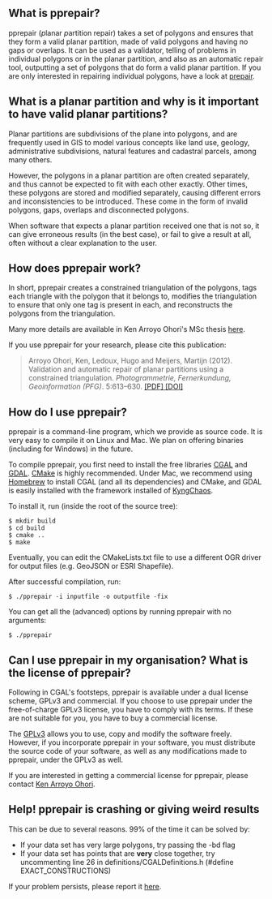 ## What is pprepair?

pprepair (*p*lanar *p*artition repair) takes a set of polygons and ensures that they form a valid planar partition, made of valid polygons and having no gaps or overlaps. It can be used as a validator, telling of problems in individual polygons or in the planar partition, and also as an automatic repair tool, outputting a set of polygons that do form a valid planar partition. If you are only interested in repairing individual polygons, have a look at [prepair](https://github.com/tudelft3d/prepair).

## What is a planar partition and why is it important to have valid planar partitions?

Planar partitions are subdivisions of the plane into polygons, and are frequently used in GIS to model various concepts like land use, geology, administrative subdivisions, natural features and cadastral parcels, among many others.

However, the polygons in a planar partition are often created separately, and thus cannot be expected to fit with each other exactly. Other times, these polygons are stored and modified separately, causing different errors and inconsistencies to be introduced. These come in the form of invalid polygons, gaps, overlaps and disconnected polygons.

When software that expects a planar partition received one that is not so, it can give erroneous results (in the best case), or fail to give a result at all, often without a clear explanation to the user.

## How does pprepair work?

In short, pprepair creates a constrained triangulation of the polygons, tags each triangle with the polygon that it belongs to, modifies the triangulation to ensure that only one tag is present in each, and reconstructs the polygons from the triangulation. 

Many more details are available in Ken Arroyo Ohori's MSc thesis [here](https://3d.bk.tudelft.nl/ken/files/10_msc_thesis.pdf).

If you use pprepair for your research, please cite this publication:

> Arroyo Ohori, Ken, Ledoux, Hugo and Meijers, Martijn (2012). Validation and automatic repair of planar partitions using a constrained triangulation. *Photogrammetrie, Fernerkundung, Geoinformation (PFG)*. 5:613–630. [ [PDF] ](https://3d.bk.tudelft.nl/ken/files/12_pfg.pdf) [ [DOI] ](http://dx.doi.org/10.1127/1432-8364/2012/0143)

## How do I use pprepair?

pprepair is a command-line program, which we provide as source code. It is very easy to compile it on Linux and Mac. We plan on offering binaries (including for Windows) in the future.

To compile pprepair, you first need to install the free libraries [CGAL](http://www.cgal.org) and [GDAL](http://www.gdal.org). [CMake](http://www.cmake.org) is highly recommended. Under Mac, we recommend using [Homebrew](http://brew.sh/) to install CGAL (and all its dependencies) and CMake, and GDAL is easily installed with the framework installed of [KyngChaos](http://www.kyngchaos.com/software/frameworks#gdal_complete).

To install it, run (inside the root of the source tree):

    $ mkdir build
    $ cd build
    $ cmake ..
    $ make
    
Eventually, you can edit the CMakeLists.txt file to use a different OGR driver for output files (e.g. GeoJSON or ESRI Shapefile).

After successful compilation, run:

    $ ./pprepair -i inputfile -o outputfile -fix

You can get all the (advanced) options by running pprepair with no arguments:

    $ ./pprepair

## Can I use pprepair in my organisation? What is the license of pprepair?

Following in CGAL's footsteps, pprepair is available under a dual license scheme, GPLv3 and commercial. If you choose to use pprepair under the free-of-charge GPLv3 license, you have to comply with its terms. If these are not suitable for you, you have to buy a commercial license.

The [GPLv3](http://www.gnu.org/copyleft/gpl.html) allows you to use, copy and modify the software freely. However, if you incorporate pprepair in your software, you must distribute the source code of your software, as well as any modifications made to pprepair, under the GPLv3 as well.

If you are interested in getting a commercial license for pprepair, please contact [Ken Arroyo Ohori](mailto:g.a.k.arroyoohori@tudelft.nl).

## Help! pprepair is crashing or giving weird results

This can be due to several reasons. 99% of the time it can be solved by:
  - If your data set has very large polygons, try passing the -bd flag
  - If your data set has points that are **very** close together, try uncommenting line 26 in definitions/CGALDefinitions.h (#define EXACT_CONSTRUCTIONS)

If your problem persists, please report it [here](https://github.com/tudelft3d/pprepair/issues?state=open).
